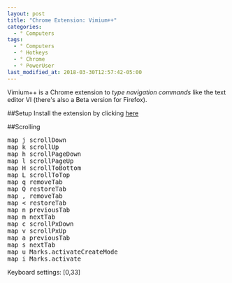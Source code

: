 ```yaml
---
layout: post
title: "Chrome Extension: Vimium++"
categories:
  - ° Computers
tags:
  - ° Computers
  - ° Hotkeys
  - ° Chrome
  - ° PowerUser
last_modified_at: 2018-03-30T12:57:42-05:00
---
```

Vimium++ is a Chrome extension to <em>type navigation commands</em> like the text editor VI (there's also a Beta version for Firefox).

##Setup
Install the extension by clicking [here](https://chrome.google.com/webstore/detail/vimium%20%20/hfjbmagddngcpeloejdejnfgbamkjaeg)

##Scrolling




<pre>
map j scrollDown
map k scrollUp
map h scrollPageDown
map l scrollPageUp
map H scrollToBottom
map L scrollToTop
map q removeTab
map Q restoreTab
map , removeTab
map < restoreTab
map n previousTab
map m nextTab
map c scrollPxDown
map v scrollPxUp
map a previousTab
map s nextTab
map u Marks.activateCreateMode
map i Marks.activate
</pre>

Keyboard settings: [0,33]
